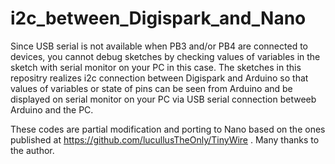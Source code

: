 # i2c_between_Digispark_and_Nano

Since USB serial is not available when PB3 and/or PB4 are connected to devices,
you cannot debug sketches by checking values of variables in the sketch with serial monitor
on your PC in this case.
The sketches in this repositry realizes i2c connection between Digispark and Arduino
so that values of variables or state of pins can be seen from Arduino and be displayed on serial monitor
on your PC via USB serial connection betweeb Arduino and the PC.

These codes are partial modification and porting to Nano based on the ones published
at https://github.com/lucullusTheOnly/TinyWire .
Many thanks to the author.
